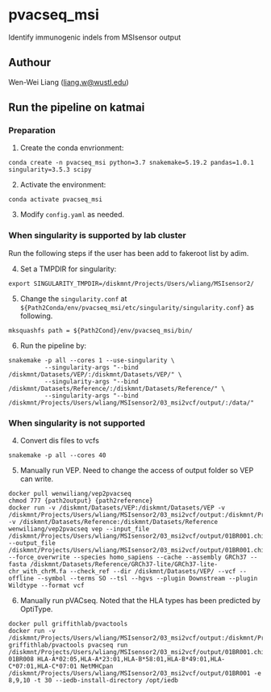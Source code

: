 # pvacseq_msi
Identify immunogenic indels from MSIsensor output

## Authour
Wen-Wei Liang (liang.w@wustl.edu)

## Run the pipeline on katmai
### Preparation
1. Create the conda envrionment:
```
conda create -n pvacseq_msi python=3.7 snakemake=5.19.2 pandas=1.0.1 singularity=3.5.3 scipy
```

2. Activate the environment: 
```
conda activate pvacseq_msi
```

3. Modify `config.yaml` as needed.

### When singularity is supported by lab cluster
Run the following steps if the user has been add to fakeroot list by adim.

4. Set a TMPDIR for singularity: 
```
export SINGULARITY_TMPDIR=/diskmnt/Projects/Users/wliang/MSIsensor2/
```

5. Change the `singularity.conf` at `${Path2Conda/env/pvacseq_msi/etc/singularity/singularity.conf}` as following. 
```
mksquashfs path = ${Path2Cond}/env/pvacseq_msi/bin/
```

6. Run the pipeline by:
```
snakemake -p all --cores 1 --use-singularity \
          --singularity-args "--bind /diskmnt/Datasets/VEP/:/diskmnt/Datasets/VEP/" \
          --singularity-args "--bind /diskmnt/Datasets/Reference/:/diskmnt/Datasets/Reference/" \
          --singularity-args "--bind /diskmnt/Projects/Users/wliang/MSIsensor2/03_msi2vcf/output/:/data/"
```

### When singularity is not supported

4. Convert dis files to vcfs
```
snakemake -p all --cores 40
``` 

5. Manually run VEP. Need to change the access of output folder so VEP can write.
```
docker pull wenwiliang/vep2pvacseq
chmod 777 {path2output} {path2reference}
docker run -v /diskmnt/Datasets/VEP:/diskmnt/Datasets/VEP -v /diskmnt/Projects/Users/wliang/MSIsensor2/03_msi2vcf/output:/diskmnt/Projects/Users/wliang/MSIsensor2/03_msi2vcf/output -v /diskmnt/Datasets/Reference:/diskmnt/Datasets/Reference wenwiliang/vep2pvacseq vep --input_file /diskmnt/Projects/Users/wliang/MSIsensor2/03_msi2vcf/output/01BR001.chi.vcf --output_file /diskmnt/Projects/Users/wliang/MSIsensor2/03_msi2vcf/output/01BR001.chi.vep.vcf --force_overwrite --species homo_sapiens --cache --assembly GRCh37 --fasta /diskmnt/Datasets/Reference/GRCh37-lite/GRCh37-lite-chr_with_chrM.fa --check_ref --dir /diskmnt/Datasets/VEP/ --vcf --offline --symbol --terms SO --tsl --hgvs --plugin Downstream --plugin Wildtype --format vcf
```

6. Manually run pVACseq. Noted that the HLA types has been predicted by OptiType.
```
docker pull griffithlab/pvactools
docker run -v /diskmnt/Projects/Users/wliang/MSIsensor2/03_msi2vcf/output:/diskmnt/Projects/Users/wliang/MSIsensor2/03_msi2vcf/output griffithlab/pvactools pvacseq run /diskmnt/Projects/Users/wliang/MSIsensor2/03_msi2vcf/output/01BR001.chi.vep.vcf 01BR008 HLA-A*02:05,HLA-A*23:01,HLA-B*58:01,HLA-B*49:01,HLA-C*07:01,HLA-C*07:01 NetMHCpan /diskmnt/Projects/Users/wliang/MSIsensor2/03_msi2vcf/output/01BR001 -e 8,9,10 -t 30 --iedb-install-directory /opt/iedb
```
